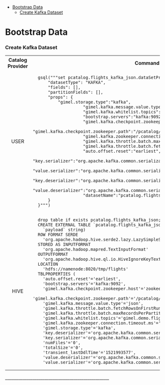 
* [Bootstrap Data](#bootstrap-data)
    * [Create Kafka Dataset](#create-kafka-dataset)

# Bootstrap Data

### Create Kafka Dataset
<table>
  <tbody>
    <tr>
      <th align="center">Catalog Provider</th>
      <th align="center">Command</th>
    </tr>
    <tr>
      <td align="center">USER</td>
      <td align="left">
      
      gsql("""set pcatalog.flights_kafka_json.dataSetProperties={
          "datasetType": "KAFKA",
          "fields": [],
          "partitionFields": [],
          "props": {
              "gimel.storage.type":"kafka",
                        "gimel.kafka.message.value.type":"json",
                        "gimel.kafka.whitelist.topics":"gimel.demo.flights.json",
                        "bootstrap.servers":"kafka:9092",
                        "gimel.kafka.checkpoint.zookeeper.host":"zookeeper:2181",
                        "gimel.kafka.checkpoint.zookeeper.path":"/pcatalog/kafka_consumer/checkpoint/flights",
                        "gimel.kafka.zookeeper.connection.timeout.ms":"10000",
                        "gimel.kafka.throttle.batch.maxRecordsPerPartition":"10000000",
                        "gimel.kafka.throttle.batch.fetchRowsOnFirstRun":"10000000",
                        "auto.offset.reset":"earliest",
                        "key.serializer":"org.apache.kafka.common.serialization.StringSerializer",
                        "value.serializer":"org.apache.kafka.common.serialization.StringSerializer",
                        "key.deserializer":"org.apache.kafka.common.serialization.StringDeserializer",
                        "value.deserializer":"org.apache.kafka.common.serialization.StringDeserializer",
                        "datasetName":"pcatalog.flights_kafka_json"
          }
      }""")
     
   </td>
   </tr>
   <tr>
         <td align="center">HIVE</td>
         <td align="left">
      
      drop table if exists pcatalog.flights_kafka_json;   
      CREATE EXTERNAL TABLE `pcatalog.flights_kafka_json`(
        `payload` string)
      ROW FORMAT SERDE
        'org.apache.hadoop.hive.serde2.lazy.LazySimpleSerDe'
      STORED AS INPUTFORMAT
        'org.apache.hadoop.mapred.TextInputFormat'
      OUTPUTFORMAT
        'org.apache.hadoop.hive.ql.io.HiveIgnoreKeyTextOutputFormat'
      LOCATION
        'hdfs://namenode:8020/tmp/flights'
      TBLPROPERTIES (
        'auto.offset.reset'='earliest',
        'bootstrap.servers'='kafka:9092',
        'gimel.kafka.checkpoint.zookeeper.host'='zookeeper:2181',
        'gimel.kafka.checkpoint.zookeeper.path'='/pcatalog/kafka_consumer/checkpoint/flights_hive',
        'gimel.kafka.message.value.type'='json',
        'gimel.kafka.throttle.batch.fetchRowsOnFirstRun'='10000000',
        'gimel.kafka.throttle.batch.maxRecordsPerPartition'='10000000',
        'gimel.kafka.whitelist.topics'='gimel.demo.flights.json',
        'gimel.kafka.zookeeper.connection.timeout.ms'='10000',
        'gimel.storage.type'='kafka',
        'key.deserializer'='org.apache.kafka.common.serialization.StringDeserializer',
        'key.serializer'='org.apache.kafka.common.serialization.StringSerializer',
        'numFiles'='0',
        'totalSize'='0',
        'transient_lastDdlTime'='1521993577',
        'value.deserializer'='org.apache.kafka.common.serialization.StringDeserializer',
        'value.serializer'='org.apache.kafka.common.serialization.StringSerializer');
        
   </td>
   </tr>
  </tbody>
</table>
_____________________________________________________